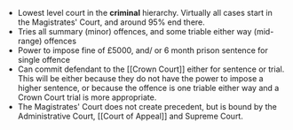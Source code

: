 - Lowest level court in the **criminal** hierarchy. Virtually all cases start in the Magistrates' Court, and around 95% end there.
- Tries all summary (minor) offences, and some triable either way (mid-range) offences
- Power to impose fine of £5000, and/ or 6 month prison sentence for single offence
- Can commit defendant to the [[Crown Court]] either for sentence or trial. This will be either because they do not have the power to impose a higher sentence, or because the offence is one triable either way and a Crown Court trial is more appropriate. 
- The Magistrates' Court does not create precedent, but is bound by the Administrative Court, [[Court of Appeal]] and Supreme Court.